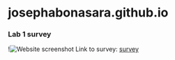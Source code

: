 # josephabonasara.github.io

### Lab 1 survey
!![Website screenshot](Lab1/images/website_screenshot.PNG)
Link to survey: [survey](https://josephabonasara.github.io/Lab1/index.html)
